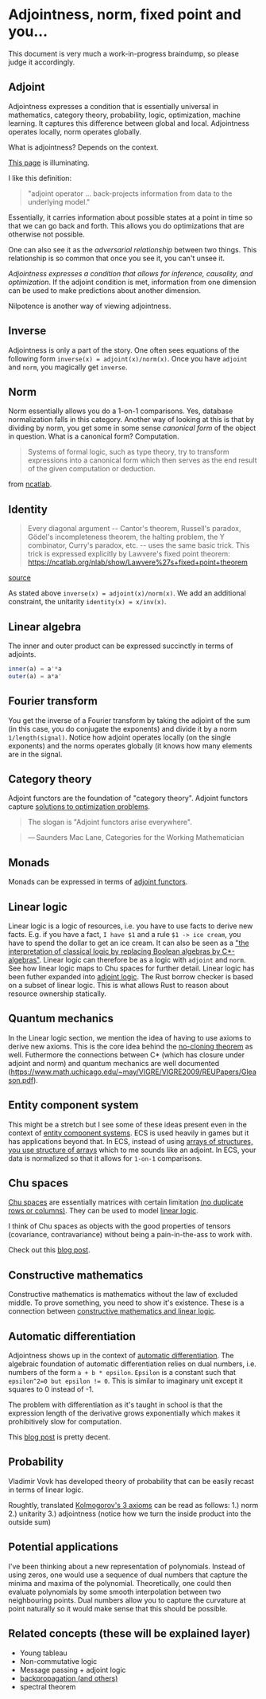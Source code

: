 # Adjointness, norm, fixed point and you...
<!--
* Epicycles worked very well and were highly accurate, because, as Fourier analysis later showed, any smooth curve can be approximated to arbitrary accuracy with a sufficient number of epicycles.
  * https://en.wikipedia.org/wiki/Deferent_and_epicycle
* scale invariance is a big thing in quantum mechanics
  * can you make neural networks scale invariant?
* find "noga alon" p == np paper
  * this maybe? https://www.cs.tau.ac.il/~nogaa/PDFS/spectalg.pdf
* bisimuation + coinduction

* groupoid + closed monoidal category

* [Induction, Coinduction, and Fixed Points:
Intuitions and Tutorial](https://arxiv.org/pdf/1903.05127.pdf)
  * talks about fixed points in other papers
* covariant, cotangent
* cocycle, coboundary https://ncatlab.org/nlab/show/coboundary
* "closed monoidal category" cotangent
* Discrete-Time Machines in Closed Monoidal Categories.
* "Kalman has published several works on realization, controlability, and observability"
(see [14] and [15]) 

  * https://ncatlab.org/nlab/show/coboundary
* spectral theorem book 
* https://graphicallinearalgebra.net/
 * colored graph nodes are orthogonal
* why hypergraphs https://news.ycombinator.com/item?id=32283022
 * talks about unifying things
* is the kalman fiter just a low pass filter https://news.ycombinator.com/item?id=32271351
* [A Unifying Review of Linear Gaussian Models", by Sam Roweis and Zoubin Ghahramani.](https://news.ycombinator.com/item?id=32271693)
* adjoint method
* coinductive calculus
  * https://news.ycombinator.com/item?id=32191372
* realizability on ncatlab
 * andrej bauers phd thesis talksa bout fixed point newton method
  http://math.andrej.com/wp-content/uploads/2006/04/thesis.pdf
  * One possible way to find a computational interpretation for univalence in homotopy type theory is to interpret it in using realizability. Stekelburg provides a univalent universe of modest Kan complexes.
  * samson abramsky talks about this too
  * kantian synthetic vs analytical 
* https://hal.inria.fr/hal-02548315/document

* [fourier mind](https://en.wikipedia.org/wiki/Holonomic_brain_theory#:~:text=Holonomic%20brain%20theory%2C%20also%20known,in%20or%20between%20brain%20cells.)
  *[ ](https://www.google.com/books/edition/Biological_and_Quantum_Computing_for_Hum/W-3wzjxqUDIC?hl=en&gbpv=0)

* [The phrasal lexicon](https://aclanthology.org/T75-2013.pdf)

* [Fixed point index](https://en.wikipedia.org/wiki/Fixed-point_index)
* [Nonlinear Dynamics and Chaos](https://www.amazon.com/Nonlinear-Dynamics-Student-Solutions-Manual/dp/0813349109/ref=pd_lpo_1?pd_rd_i=0813349109&psc=1)
 * bifucation (stepanov too)
 * 
* [A structural approach to reversible computation](https://arxiv.org/abs/1111.7154#:~:text=Samson%20Abramsky,progresses%20towards%20its%20physical%20limits.)
* [Towards a Theory of Programming Languages](https://group-mmm.org/~eberhart/research/report_m2.pdf)
* [Adjoint Reactive GUI Programming](https://arxiv.org/pdf/2010.12338.pdf)
* [Jordan curve theorem](https://en.wikipedia.org/wiki/Jordan_curve_theorem#Discrete_version)
  * The Jordan curve theorem can be proved from the Brouwer fixed point theorem (in 2 dimensions),[1] and the Brouwer fixed point theorem can be proved from the Hex theorem: "every game of Hex has at least one winner", from which we obtain a logical implication: Hex theorem implies Brouwer fixed point theorem, which implies Jordan curve theorem.[2]
* [Concurrent Separation Logic Meets Template Games](https://arxiv.org/pdf/2005.04453)
* [Bipolar theorem for quantum cones](https://link.springer.com/article/10.1007/s10688-012-0029-x)
 * In this note duality properties of quantum cones are investigated. We propose a bipolar theorem for quantum cones, which provides a new proof of the operator bipolar theorem proved by Effros and Webster. In particular, a representation theorem for a quantum cone is proved.
* [Pseudospectral optimal control](https://en.wikipedia.org/wiki/Pseudospectral_optimal_control)
  * Moreover, their structure can be highly exploited to make them more computationally efficient, as ad-hoc scaling[21] and Jacobian computation methods, involving dual number theory[22] have been developed.
* [Geometry of Interaction and the Dynamics of Proof Reduction: a tutorial](https://cgi.luddy.indiana.edu/~ehaghver/Tutorial.pdf)

* [Geometry of Interaction and linear combinatory algebras](https://www.researchgate.net/publication/220173613_Geometry_of_Interaction_and_Linear_Combinatory_Algebras)
  We illustrate the construction on six standard examples, representing both “particle-style” as well as “wave-style”Geometry of Interaction
 
* https://www.sciencedirect.com/topics/mathematics/embedding-theorem

* [Geometrical semantics for linear logic (multiplicative fragment)](https://core.ac.uk/download/pdf/81144945.pdf)

* https://core.ac.uk/download/pdf/81144945.pdf

* dao of functional programming

* geometry of syntax and semantics for directed file transformations
* von neumann patent for differential analyzer



* differential geometry of interaction
* [The Geometry of Interaction of Differential Interaction Nets](https://arxiv.org/pdf/0804.1435.pdf)

* https://twitter.com/deontologistics/status/1518329618813657088
* [Factor graph](https://en.wikipedia.org/wiki/Factor_graph)
 * is a tree? fixed point?
 * https://en.wikipedia.org/wiki/Invariant_theory reynolds operator idempotent

* https://en.wikipedia.org/wiki/Multiplexer
* invariant theory + probability: https://www.maths.ox.ac.uk/node/35937

* when i was studying probability, math, physics, cs I was always more interested in the things they had in common rather than the pecularities. I was trying to figure out what was the invariant of all these sciences. It should therefore come as no surprise that the invariant is in fact the idea of invariants.

* https://github.com/adamnemecek/ChuCalculator/
* http://chu.stanford.edu/source/
* full inverse is inv(x) = a' / (a' * a)

# 
* [SOME GEOMETRIC PERSPECTIVES IN CONCURRENCY THEORY]()
* https://en.wikipedia.org/wiki/Ultrafinitism

# chu spaces + spectrum / fixed point
* https://link.springer.com/article/10.3103/S1055134409030055

# p*q*inv(p)
* https://en.wikipedia.org/wiki/Conjugacy_class
* https://en.wikipedia.org/wiki/Adjoint_representation
* https://en.wikipedia.org/wiki/Spectral_theorem

# [A Novel Spectral Coding in a Large Graph Database](https://openproceedings.org/2008/conf/edbt/ZouCYL08.pdf)

# can you speed up type inference by using fourier?
* [Cubical Type Theory](https://www.cse.chalmers.se/~coquand/face.pdf)

* [Asymptotic spectra: Theory, applications and extensions](https://staff.fnwi.uva.nl/j.zuiddam/papers/convexity.pdf)
# "type theory" factorization + spectrum


# determinant is  the volume of the parallepiped (matrix inverse)

# jordan 
* https://en.wikipedia.org/wiki/Jordan_normal_form

[Least and Greatest Fixed Points in Linear Logic](https://arxiv.org/abs/0910.3383.pdf)

## lagrangian & noether theorem
* they are invariantsjor

## fiters
* useful for defining continuity
 * https://en.wikipedia.org/wiki/Filters_in_topology#Filters_and_prefilters
 * dualideal
 * https://en.wikipedia.org/wiki/Invariant_measure
 * https://en.wikipedia.org/wiki/Invariant_(mathematics)


## paxos lattice
## paxos linearizable
* [Linearizable Replicated State Machines with Lattice Agreement](https://arxiv.org/abs/1810.05871)




## path "fixed point"
* [Solving Fixed-Point Problems with Inequality and Equality Constraints via a Non-Interior Point Homotopy Path-Following Method](https://www.hindawi.com/journals/mpe/2017/3456834/)8 
 * " In this paper, we provide a constructive proof of the general Brouwer fixed-point theorem and then obtain the existence of a smooth path which connects a given point to the fixed point."

* [A walk over the shortest path: Dijkstra’s Algorithm viewed as fixed-point computation](https://www.cs.utexas.edu/users/misra/psp.dir/WalkShortestPath.pdf)

* [On Paths Generated by Fixed Point Algorithms](https://www.jstor.org/stable/3689213)

## spectral logic
* From proof-nets to bordisms: the geometric meaning of multiplicative connectives
* http://pi.math.cornell.edu/m/People/PhD/2005Aug/slavnov
* what's up with the cones?
 * coherence (technically — a conic subset of the tangent bundle)
* https://news.ycombinator.com/item?id=31228934 mentions cones, what's up with that? are they just adjoints? normed cone

* [Towards a semantics for higher-order quantum computation](https://www.mscs.dal.ca/~selinger/papers/cones.pdf)

* google spectral logic
* i found a reversible logic synthesis book thing that has some czech people mention using quantum logic for generalization of probability
 * Quantum logics as underlying structures of generalized probability theory
* [Linear logic in normed cones: probabilistic coherence spaces and beyond](https://arxiv.org/abs/1803.06005)

## what is linearity
* when you lookup the standard definition of linearity you get this
* Additivity: f(x + y) = f(x) + f(y).
 * this is adjoint
* Homogeneity of degree 1: f(αx) = α f(x) for all α.
 * this is norm

## constructivism 
* [Constructivist Perspective on Physics](https://citeseerx.ist.psu.edu/viewdoc/download?doi=10.1.1.395.56&rep=rep1&type=pdf)

##links to sort out
* [space of interaction](https://arxiv.org/pdf/2104.13795.pdf)

## linear logic + operator algebras
* google search for "linear logic" fourier
* girard "Moreover, if we remember that coding is based on the development by means of Fourier series (which involves the Hilbert space) everything that was done can be formulated in terms of operator algebras." (from advances in linear logic the first paper page 38)

* [Fixed points in programming: datatypes and protocols](https://math.usask.ca/fvk/Cockett%20talk%20Saskatoon-2014.pdf)
* [What is a good process semantics?](https://pages.cpsc.ucalgary.ca/~robin/talks/estonia.pdf)

## chu spaces + fixed points
* [Chu Spaces, Concept Lattices, and Domains](http://www.entcs.org/files/mfps19/83018.pdf)
* [APPROXIMABLE CONCEPTS, CHU SPACES,
AND INFORMATION SYSTEMS](https://citeseerx.ist.psu.edu/viewdoc/download?doi=10.1.1.387.6096&rep=rep1&type=pdf)
* [](https://citeseerx.ist.psu.edu/viewdoc/download?doi=10.1.1.387.6096&rep=rep1&type=pdf)
* [A mosaic of Chu spaces and Channel Theory I: Category-theoretic concepts and tools](https://chrisfieldsresearch.com/mosaic1-pre.pdfce)
* operad is a norm

## query: spectral methods probability
* [Spectral methods for a generalized probability theory](https://www.ams.org/journals/tran/1965-119-03/S0002-9947-1965-0183657-6/S0002-9947-1965-0183657-6.pdf)

* [On modeling and complete solutions to general fixpoint problems in multi-scale systems with applications](https://fixedpointtheoryandapplications.springeropen.com/articles/10.1186/s13663-018-0648-x)
# abstract interpretation and programsyntehsis are adjoints
* 

* lists are nilpotent (you reach nil eventually)

# all computable functions are continous 
 * https://cs.stackexchange.com/questions/80978/why-are-computable-functions-continuous
 * https://wikimpri.dptinfo.ens-cachan.fr/lib/exe/fetch.php?media=cours:upload:cours-2021-mpri-partie-i-goodmpri.pdf
* [Sometimes all functions are continuous](http://math.andrej.com/2006/03/27/sometimes-all-functions-are-continuous/#:~:text=A%20function%20is%20computably%20continuous,of%20are%20needed%20to%20determine%20.)

* a dfa and an nfa can both be represented as a binary transition matrix meaning one can calculate their fourier

* boundary value
 * https://matjohn.ku.edu/Notes/Math951Notes_Ch4.pdf
 * https://advancesindifferenceequations.springeropen.com/articles/10.1186/1687-1847-2014-14
 * [A fixed point iterative method for the solution of two-point boundary value problems for a second order differential equations](https://www.sciencedirect.com/science/article/pii/S1110016817302958value )

* google: foruier "travelling salesman"
 * [Optical processor for solving the traveling salesman problem (TSP)](https://citeseerx.ist.psu.edu/viewdoc/download?doi=10.1.1.211.150&rep=rep1&type=pdf)
* A game semantics for proof search: Preliminary results

* diagonalization & markov property https://www.math.wustl.edu/~freiwald/309markov.pdf
* what is the meaning of orthogonality (in the context of c*?)
* qr decomposition = upper triangular * diagonal
* upper trianglular = modulo
* fixed point self-referentiality https://link.springer.com/article/10.1007/BF01405490
* bisimulation https://en.wikipedia.org/wiki/Bisimulation#Fixpoint_definition
 * Bisimilarity can also be defined in order theoretical fashion, in terms of fixpoint theory, more precisely as the greatest fixed point of a certain function defined below.
* https://eprints.illc.uva.nl/id/eprint/969/1/MoL-2015-28.text.pdf
* [Coalgebras, Chu Spaces, and Representations of Physical Systems](https://arxiv.org/abs/0910.3959)
* [Big Toy Models: Representing Physical Systems As Chu Spaces](https://arxiv.org/abs/0910.2393)

# non-commutative linear logic
* [On noncommutative extensions of linear logic](https://arxiv.org/pdf/1703.10092.pdf)

# reciprocal lattice 
 * https://en.wikipedia.org/wiki/Reciprocal_lattice
 * In physics, the reciprocal lattice represents the Fourier transform of another lattice 

# operator algebra
 * https://www.google.com/books/edition/Advances_in_Linear_Logic/ROEf2h5FvD4C?hl=en&gbpv=1&dq=%22operator+algebra%22+logic&pg=PA38&printsec=frontcover mentions operator algebras
* Optimal Implementation of Functional Programming Languages: https://github.com/asperti/BOHM1.1
* [OPERATOR ALGEBRAS AND THE OPERATIONAL SEMANTICS OF PROBABILISTIC LANGUAGES](https://cyberleninka.org/article/n/1010639)
* [Semantics for a Quantum Programming Language by Operator Algebras](https://arxiv.org/pdf/1412.8545.pdf)
* [Prolegomena to an Operator Theory of Computation](https://www.mdpi.com/2078-2489/11/7/349/htm)
* equivalence of boundedness and continuity https://en.wikipedia.org/wiki/Bounded_operator
 * note that all computable functions are continous

## spectral theory
 * [The Fourier transform on the real line is in one sense the spectral theory of differentiation qua differential operator.](https://en.wikipedia.org/wiki/Spectral_theory)
* ["Hilbert himself was surprised by the unexpected application of this theory, noting that "I developed my theory of infinitely many variables from purely mathematical interests, and even called it 'spectral analysis' without any presentiment that it would later find application to the actual spectrum of physics."](https://en.wikipedia.org/wiki/Spectral_theory)
* https://en.wikipedia.org/wiki/Riesz_projector

* PROBABILITY, MARXISM, AND QUANTUM ENSEMBLES https://history.ubc.ca/wp-content/uploads/sites/23/2019/06/probability2012.pdf

* https://en.wikipedia.org/wiki/Spectral_theorem
* https://math.stackexchange.com/questions/1815161/relationship-between-fourier-coefficients-eigenvalues-and-the-spectrum-of-a-ri
*  prime number decomposition of the fourier transform https://arxiv.org/pdf/1410.2054v1.pdf
* https://math.stackexchange.com/questions/25126/is-it-possible-to-link-the-eigenvalues-of-a-matrix-to-the-fourier-transform-of-t

* https://en.wikipedia.org/wiki/Circulant_matrix
 * In numerical analysis, circulant matrices are important because they are diagonalized by a discrete Fourier transform, and hence linear equations that contain them may be quickly solved using a fast Fourier transform.[1] They can be interpreted analytically as the integral kernel of a convolution operator on the cyclic group {\displaystyle C_{n}}C_{n} and hence frequently appear in formal descriptions of spatially invariant linear operations.

fourier number multiplication 
* https://math.stackexchange.com/questions/27444/integer-multiplication-using-fft

* [A Generic Logic for Proving Linearizability](https://artkhyzha.github.io/papers/fm16-extended.pdf)

* [The Fourier Transform As Diagonalization](https://www.science20.com/jon_lederman/fourier_transform_diagonalization)

[duality of state and observations](https://citeseerx.ist.psu.edu/viewdoc/download?doi=10.1.1.123.7075&rep=rep1&type=pdf)
[Parallel algorithms for finding common fixed points of paracontractions](https://www.researchgate.net/publication/233110331_Parallel_algorithms_for_finding_common_fixed_points_of_paracontractions)

* proof net & string diagram 
 * [Proof Diagrams for Multiplicative Linear Logic](https://arxiv.org/pdf/1606.09016.pdf)
 * 

## fixed point
* Fixed points are everywhere
* paxos is a fixed point algorithm
 * [Generalized Consensus and Paxos](https://www.semanticscholar.org/paper/Generalized-Consensus-and-Paxos-Lamport/fc3fbb4c76448e8968f8a19f076d133b2e7a2849)
* trace theory
 * [trace theory http://www.cas.mcmaster.ca/~cas724/2007/paper2.pdf

"fixed point" "reinforcement learning"

"fixed point" "dynamic programming"
* http://www.mit.edu/~dimitrib/Semicontractive_Lecture3.pdf

* https://people.eecs.berkeley.edu/~pabbeel/cs287-fa09/lecture-notes/lecture5-2pp.pdf

https://bartoszmilewski.com/2019/11/06/fixed-points-and-diagonal-arguments/

* https://en.wikipedia.org/wiki/Fixed_point_(mathematics)
 * 

* given a map, you can decompose it to a nilpotent and a invertible part https://web.evanchen.cc/notes/Harvard-55a.pdf (page 30)

product of unions = sum of products (third kolmogorov axiom) really means that you have a norm?
* 1/2 or 1/sqrt(2) are really just pythagorean theorem

* contraction mapping + dynamic programming https://www.math.wustl.edu/~freiwald/309markov.pdf

## fixed point
* http://nlab-pages.s3.us-east-2.amazonaws.com/nlab/show/Lawvere's+fixed+point+theorem
* In ‘Diagonal arguments and Cartesian closed categories’ (Lawvere 69) we demystified the incompleteness theorem of Gödel and the truth-definition theory of Tarski by showing that both are consequences of some very simple algebra in the Cartesian-closed setting. 
* http://emis.matem.unam.mx/journals/TAC/reprints/articles/15/tr15.pdf

* "geometry of interaction" "fixed point"
 * [Towards a Typed Geometry of Interaction](https://cgi.luddy.indiana.edu/~ehaghver/HS-CSL05-LNCS.pdf)
 * [Geometry of Interaction and the Dynamics of Proof Reduction: a tutorial](https://cgi.luddy.indiana.edu/~ehaghver/Tutorial.pdf)

* [Flow Analysis in the Geometry of Interaction](https://link.springer.com/content/pdf/10.1007/3-540-61055-3_37.pdf)
* [Girard's !() as a reversible fixed-point operator](https://arxiv.org/abs/1309.0361)
* [Feedback for linearly distributive categories: traces and fixpoints](https://www.math.mcgill.ca/rags/linear/trace.pdf)
-->

This document is very much a work-in-progress braindump, so please judge it accordingly.

## Adjoint

Adjointness expresses a condition that is essentially universal in mathematics, category theory, probability, logic, optimization, machine learning. It captures this difference between global and local. Adjointness operates locally, norm operates globally.

What is adjointness? Depends on the context.

[This page](http://www.reproducibility.org/RSF/book/bei/conj/paper_html/index.html) is illuminating.

I like this definition: 
> "adjoint operator ... back-projects information from data to the underlying model."

Essentially, it carries information about possible states at a point in time so that we can go back and forth. This allows you do optimizations that are otherwise not possible.

One can also see it as the _adversarial relationship_ between two things. This relationship is so common that once you see it, you can't unsee it.

_Adjointness expresses a condition that allows for inference, causality, and optimization_. If the adjoint condition is met, information from one dimension can be used to make predictions about another dimension.

Nilpotence is another way of viewing adjointness. 

## Inverse
Adjointness is only a part of the story. One often sees equations of the following form `inverse(x) = adjoint(x)/norm(x)`. Once you have `adjoint` and `norm`, you magically get `inverse`.

## Norm
Norm essentially allows you do a 1-on-1 comparisons. Yes, database normalization falls in this category. Another way of looking at this is that by dividing by norm, you get some in some sense _canonical form_ of the object in question. What is a canonical form? Computation. 

> Systems of formal logic, such as type theory, try to transform expressions into a canonical form which then serves as the end result of the given computation or deduction.

from [ncatlab](https://ncatlab.org/nlab/show/canonical+form).

## Identity
> Every diagonal argument -- Cantor's theorem, Russell's paradox, Gödel's incompleteness theorem, the halting problem, the Y combinator, Curry's paradox, etc. -- uses the same basic trick. This trick is expressed explicitly by Lawvere's fixed point theorem: https://ncatlab.org/nlab/show/Lawvere%27s+fixed+point+theorem

[source](https://twitter.com/shachaf/status/1183934586775957504)

As stated above `inverse(x) = adjoint(x)/norm(x)`. We add an additional constraint, the unitarity `identity(x) = x/inv(x)`.

## Linear algebra
The inner and outer product can be expressed succinctly in terms of adjoints.
```julia
inner(a) = a'*a
outer(a) = a*a'
```

## Fourier transform

You get the inverse of a Fourier transform by taking the adjoint of the sum (in this case, you do conjugate the exponents) and divide it by a norm `1/length(signal)`. Notice how adjoint operates locally (on the single exponents) and the norms operates globally (it knows how many elements are in the signal.


## Category theory
Adjoint functors are the foundation of "category theory". Adjoint functors capture [solutions to optimization problems](https://en.wikipedia.org/wiki/Adjoint_functors#Solutions_to_optimization_problems).

> The slogan is "Adjoint functors arise everywhere".

> — Saunders Mac Lane, Categories for the Working Mathematician


## Monads
Monads can be expressed in terms of [adjoint functors](http://www.stephendiehl.com/posts/adjunctions.html).

## Linear logic

Linear logic is a logic of resources, i.e. you have to use facts to derive new facts. E.g. if you have a fact, `I have $1` and a rule `$1 -> ice cream`, you have to spend the dollar to get an ice cream.
It can also be seen as a ["the interpretation of classical logic by replacing Boolean algebras by C*-algebras"](https://en.wikipedia.org/wiki/Linear_logic). Linear logic can therefore be as a logic with `adjoint` and `norm`. See how linear logic maps to Chu spaces for further detail. Linear logic has been futher expanded into [adjoint logic](https://www.cs.cmu.edu/~fp/papers/adjoint18b.pdf).
The Rust borrow checker is based on a subset of linear logic. This is what allows Rust to reason about resource ownership statically.

## Quantum mechanics
In the Linear logic section, we mention the idea of having to use axioms to derive new axioms. This is the core idea behind the [no-cloning theorem](https://en.wikipedia.org/wiki/No-cloning_theorem) as well. Futhermore the connections between C* (which has closure under adjoint and norm) and quantum mechanics are well documented (https://www.math.uchicago.edu/~may/VIGRE/VIGRE2009/REUPapers/Gleason.pdf).

## Entity component system
This might be a stretch but I see some of these ideas present even in the context of [entity component systems](https://en.wikipedia.org/wiki/Entity_component_system). ECS is used heavily in games but it has applications beyond that.
In ECS, instead of using [arrays of structures, you use structure of arrays](https://en.wikipedia.org/wiki/AoS_and_SoA) which to me sounds like an adjoint. In ECS, your data is normalized so that it allows for `1-on-1` comparisons.

## Chu spaces
[Chu spaces](https://en.wikipedia.org/wiki/Chu_space) are essentially matrices with certain limitation [(no duplicate rows or columns)](http://math.chapman.edu/~jipsen/sysmics/slides/Pratt4thSYSMICS2018.pdf). They can be used to model [linear logic](http://chu.stanford.edu/live/#7).

I think of Chu spaces as objects with the good properties of tensors (covariance, contravariance) without being a pain-in-the-ass to work with.

Check out this [blog post](https://boxbase.org/entries/2019/jul/15/chu-construction/).

## Constructive mathematics
Constructive mathematics is mathematics without the law of excluded middle. To prove something, you need to show it's existence. These is a connection between [constructive mathematics and linear logic](https://arxiv.org/abs/1805.07518).

## Automatic differentiation

Adjointness shows up in the context of [automatic differentiation](https://medium.com/@marksaroufim/automatic-differentiation-step-by-step-24240f97a6e6).
The algebraic foundation of automatic differentiation relies on dual numbers, i.e. numbers of the form `a + b * epsilon`. `Epsilon` is a constant such that `epsilon^2=0 but epsilon != 0`. This is similar to imaginary unit except it squares to 0 instead of -1.

The problem with differentiation as it's taught in school is that the expression length of the derivative grows exponentially which makes it prohibitively slow for computation.

This [blog post](https://blog.demofox.org/2014/12/30/dual-numbers-automatic-differentiation/) is pretty decent.

## Probability

Vladimir Vovk has developed theory of probability that can be easily recast in terms of linear logic.

Roughtly, translated [Kolmogorov's 3 axioms](https://en.wikipedia.org/wiki/Probability_axioms) can be read as follows:
1.) norm
2.) unitarity
3.) adjointness (notice how we turn the inside product into the outside sum) 
 

## Potential applications
I've been thinking about a new representation of polynomials. Instead of using zeros, one would use a sequence of dual numbers that capture the minima and maxima of the polynomial. Theoretically, one could then evaluate polynomials by some smooth interpolation between two neighbouring points. Dual numbers allow you to capture the curvature at point naturally so it would make sense that this should be possible.

## Related concepts (these will be explained layer)
* Young tableau
* Non-commutative logic
* Message passing + adjoint logic
* [backpropagation (and others)](https://twitter.com/breandan/status/1324566706908483586)
* spectral theorem



<!--
# spectra + fixed points + eigenvalues
* https://math.stackexchange.com/questions/25126/is-it-possible-to-link-the-eigenvalues-of-a-matrix-to-the-fourier-transform-of-t
* https://en.wikipedia.org/wiki/Parseval%27s_theorem for unitary
* https://towardsdatascience.com/deriving-convolution-from-first-principles-4ff124888028
-->


